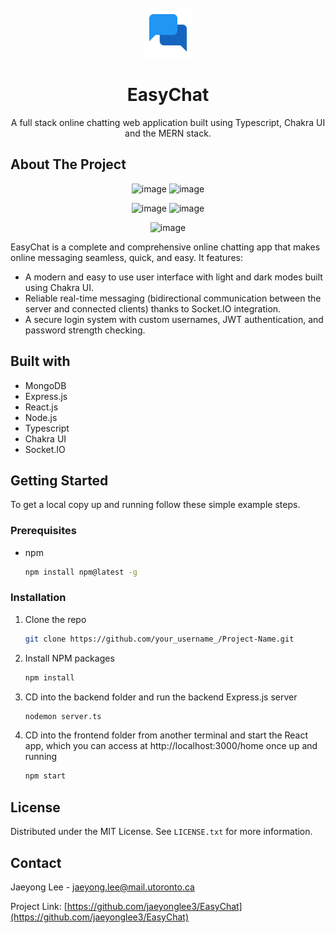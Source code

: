 <!-- PROJECT LOGO -->
<br />
<div align="center">
  <a href="https://github.com/othneildrew/Best-README-Template">
    <img src="frontend/public/logo.png" alt="Logo" width="80" height="80">
  </a>

  <h1 align="center">EasyChat</h1>

  <p align="center">
    A full stack online chatting web application built using Typescript, Chakra UI and the MERN stack.
  </p>
</div>


<!-- ABOUT THE PROJECT -->
## About The Project
<p align="center">
  <img width="49%" alt="image" src="https://github.com/jaeyonglee3/EasyChat/assets/73498725/1fffa0da-79b4-4c05-a70e-492819b02f1e">
  <img width="49%" alt="image" src="https://github.com/jaeyonglee3/EasyChat/assets/73498725/593f9d51-40ee-4e49-a4ba-71c0b37a56be">
</p>

<p align="center">
  <img width="49%" alt="image" src="https://github.com/jaeyonglee3/EasyChat/assets/73498725/d324683c-c24b-421b-a31d-a3b2f36fa6f9">
  <img width="49%" alt="image" src="https://github.com/jaeyonglee3/EasyChat/assets/73498725/ef869502-73e0-48e3-930c-97a31efc300b">
</p>

<p align="center">
  <img width="60%" alt="image" src="https://github.com/jaeyonglee3/EasyChat/assets/73498725/6afc8211-24d7-4863-a73e-81aadcd40958">
</p>



EasyChat is a complete and comprehensive online chatting app that makes online messaging seamless, quick, and easy. It features:
* A modern and easy to use user interface with light and dark modes built using Chakra UI.
* Reliable real-time messaging (bidirectional communication between the server and connected clients) thanks to Socket.IO integration.
* A secure login system with custom usernames, JWT authentication, and password strength checking.

## Built with
* MongoDB
* Express.js
* React.js
* Node.js
* Typescript
* Chakra UI
* Socket.IO

<!-- GETTING STARTED -->
## Getting Started
To get a local copy up and running follow these simple example steps.

### Prerequisites
* npm
  ```sh
  npm install npm@latest -g
  ```

### Installation
1. Clone the repo
   ```sh
   git clone https://github.com/your_username_/Project-Name.git
   ```
2. Install NPM packages
   ```sh
   npm install
   ```
3. CD into the backend folder and run the backend Express.js server 
   ```sh
   nodemon server.ts
   ```
4. CD into the frontend folder from another terminal and start the React app, which you can access at http://localhost:3000/home once up and running
   ```sh
   npm start
   ```

<!-- LICENSE -->
## License

Distributed under the MIT License. See `LICENSE.txt` for more information.


<!-- CONTACT -->
## Contact

Jaeyong Lee - jaeyong.lee@mail.utoronto.ca

Project Link: [https://github.com/jaeyonglee3/EasyChat](https://github.com/jaeyonglee3/EasyChat)


<!-- MARKDOWN LINKS & IMAGES -->
<!-- https://www.markdownguide.org/basic-syntax/#reference-style-links -->
[contributors-shield]: https://img.shields.io/github/contributors/othneildrew/Best-README-Template.svg?style=for-the-badge
[contributors-url]: https://github.com/othneildrew/Best-README-Template/graphs/contributors
[forks-shield]: https://img.shields.io/github/forks/othneildrew/Best-README-Template.svg?style=for-the-badge
[forks-url]: https://github.com/othneildrew/Best-README-Template/network/members
[stars-shield]: https://img.shields.io/github/stars/othneildrew/Best-README-Template.svg?style=for-the-badge
[stars-url]: https://github.com/othneildrew/Best-README-Template/stargazers
[issues-shield]: https://img.shields.io/github/issues/othneildrew/Best-README-Template.svg?style=for-the-badge
[issues-url]: https://github.com/othneildrew/Best-README-Template/issues
[license-shield]: https://img.shields.io/github/license/othneildrew/Best-README-Template.svg?style=for-the-badge
[license-url]: https://github.com/othneildrew/Best-README-Template/blob/master/LICENSE.txt
[linkedin-shield]: https://img.shields.io/badge/-LinkedIn-black.svg?style=for-the-badge&logo=linkedin&colorB=555
[linkedin-url]: https://linkedin.com/in/othneildrew
[product-screenshot]: images/screenshot.png
[Next.js]: https://img.shields.io/badge/next.js-000000?style=for-the-badge&logo=nextdotjs&logoColor=white
[Next-url]: https://nextjs.org/
[React.js]: https://img.shields.io/badge/React-20232A?style=for-the-badge&logo=react&logoColor=61DAFB
[React-url]: https://reactjs.org/
[Vue.js]: https://img.shields.io/badge/Vue.js-35495E?style=for-the-badge&logo=vuedotjs&logoColor=4FC08D
[Vue-url]: https://vuejs.org/
[Angular.io]: https://img.shields.io/badge/Angular-DD0031?style=for-the-badge&logo=angular&logoColor=white
[Angular-url]: https://angular.io/
[Svelte.dev]: https://img.shields.io/badge/Svelte-4A4A55?style=for-the-badge&logo=svelte&logoColor=FF3E00
[Svelte-url]: https://svelte.dev/
[Laravel.com]: https://img.shields.io/badge/Laravel-FF2D20?style=for-the-badge&logo=laravel&logoColor=white
[Laravel-url]: https://laravel.com
[Bootstrap.com]: https://img.shields.io/badge/Bootstrap-563D7C?style=for-the-badge&logo=bootstrap&logoColor=white
[Bootstrap-url]: https://getbootstrap.com
[JQuery.com]: https://img.shields.io/badge/jQuery-0769AD?style=for-the-badge&logo=jquery&logoColor=white
[JQuery-url]: https://jquery.com 
